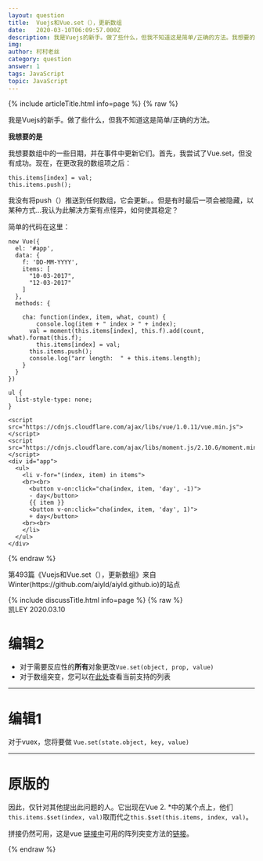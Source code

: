 ```yaml
---
layout: question
title:  Vuejs和Vue.set（），更新数组
date:   2020-03-10T06:09:57.000Z
description: 我是Vuejs的新手。做了些什么，但我不知道这是简单/正确的方法。我想要的是我想要数组中的一些日期，并在事件中更新它们。首先，我尝试了Vue.se...
img: 
author: 村村老丝
category: question
answer: 1
tags: JavaScript
topic: JavaScript
---
```

<div class="article-root">
  <div class="article">
    {% include articleTitle.html info=page %}
    {% raw %}
    <div class="article-content"><p><font style="vertical-align: inherit;"><font style="vertical-align: inherit;">我是Vuejs的新手。</font><font style="vertical-align: inherit;">做了些什么，但我不知道这是简单/正确的方法。</font></font></p>

<p><strong><font style="vertical-align: inherit;"><font style="vertical-align: inherit;">我想要的是</font></font></strong></p>

<p><font style="vertical-align: inherit;"><font style="vertical-align: inherit;">我想要数组中的一些日期，并在事件中更新它们。</font><font style="vertical-align: inherit;">首先，我尝试了Vue.set，但没有成功。</font><font style="vertical-align: inherit;">现在，在更改我的数组项之后：</font></font></p>

<pre><code>this.items[index] = val;<font></font>
this.items.push();<font></font>
</code></pre>

<p><font style="vertical-align: inherit;"><font style="vertical-align: inherit;">我没有将push（）推送到任何数组，它会更新。。但是有时最后一项会被隐藏，以某种方式...我认为此解决方案有点怪异，如何使其稳定？</font></font></p>

<p><font style="vertical-align: inherit;"><font style="vertical-align: inherit;">简单的代码在这里：</font></font></p>

<p></p><div class="snippet" data-lang="js" data-hide="false" data-console="true" data-babel="false">
<div class="snippet-code">
<pre class="snippet-code-js lang-js prettyprint-override"><code>new Vue({<font></font>
  el: '#app',<font></font>
  data: {<font></font>
  	f: 'DD-MM-YYYY',<font></font>
    items: [<font></font>
      "10-03-2017",<font></font>
      "12-03-2017"<font></font>
    ]<font></font>
  },<font></font>
  methods: {<font></font>
    <font></font>
    cha: function(index, item, what, count) {<font></font>
    	console.log(item + " index &gt; " + index);<font></font>
      val = moment(this.items[index], this.f).add(count, what).format(this.f);<font></font>
  		this.items[index] = val;<font></font>
      this.items.push();<font></font>
      console.log("arr length:  " + this.items.length);<font></font>
    }<font></font>
  }<font></font>
})</code></pre>
<pre class="snippet-code-css lang-css prettyprint-override"><code>ul {<font></font>
  list-style-type: none;<font></font>
}</code></pre>
<pre class="snippet-code-html lang-html prettyprint-override"><code>&lt;script src="https://cdnjs.cloudflare.com/ajax/libs/vue/1.0.11/vue.min.js"&gt;&lt;/script&gt;<font></font>
&lt;script src="https://cdnjs.cloudflare.com/ajax/libs/moment.js/2.10.6/moment.min.js"&gt;&lt;/script&gt;<font></font>
&lt;div id="app"&gt;<font></font>
  &lt;ul&gt;<font></font>
    &lt;li v-for="(index, item) in items"&gt;<font></font>
    &lt;br&gt;&lt;br&gt;<font></font>
      &lt;button v-on:click="cha(index, item, 'day', -1)"&gt;<font></font>
      - day&lt;/button&gt;<font></font>
      {{ item }}<font></font>
      &lt;button v-on:click="cha(index, item, 'day', 1)"&gt;<font></font>
      + day&lt;/button&gt;<font></font>
    &lt;br&gt;&lt;br&gt;<font></font>
    &lt;/li&gt;<font></font>
  &lt;/ul&gt;<font></font>
&lt;/div&gt;</code></pre>
</div>
</div>
<p></p></div>
    {% endraw %}
  </div>
  <p class="winter_mark">第493篇《Vuejs和Vue.set（），更新数组》来自Winter(https://github.com/aiyld/aiyld.github.io)的站点</p>
  <div class="discuss-wrapper">
    {% include discussTitle.html info=page %}
    {% raw %}
    <div class="discuss-list">
    <div class="discuss-item">
        <div class="discuss-parent">
          <div class="discuss-meta">
            <span class="discuss-user">凯LEY</span>
            <span class="discuss-time">2020.03.10</span>
          </div>
          <div class="discuss-comment"><h1><font style="vertical-align: inherit;"><font style="vertical-align: inherit;">编辑2</font></font></h1>

<ul>
<li><font style="vertical-align: inherit;"><font style="vertical-align: inherit;">对于</font><font style="vertical-align: inherit;">需要反应性的</font></font><strong><font style="vertical-align: inherit;"><font style="vertical-align: inherit;">所有</font></font></strong><font style="vertical-align: inherit;"><font style="vertical-align: inherit;">对象更改</font></font><code>Vue.set(object, prop, value)</code></li>
<li><font style="vertical-align: inherit;"><font style="vertical-align: inherit;">对于数组突变，您可以在</font><a href="https://vuejs.org/v2/guide/list.html#Array-Change-Detection" rel="noreferrer"><font style="vertical-align: inherit;">此处</font></a><font style="vertical-align: inherit;">查看当前支持的列表</font></font><a href="https://vuejs.org/v2/guide/list.html#Array-Change-Detection" rel="noreferrer"><font style="vertical-align: inherit;"></font></a></li>
</ul>

<hr>

<h1><font style="vertical-align: inherit;"><font style="vertical-align: inherit;">编辑1</font></font></h1>

<p><font style="vertical-align: inherit;"><font style="vertical-align: inherit;">对于vuex，您将要做 </font></font><code>Vue.set(state.object, key, value)</code></p>

<hr>

<h1><font style="vertical-align: inherit;"><font style="vertical-align: inherit;">原版的</font></font></h1>

<p><font style="vertical-align: inherit;"><font style="vertical-align: inherit;">因此，仅针对其他提出此问题的人。</font><font style="vertical-align: inherit;">它出现在Vue 2. *中的某个点上，他们</font></font><code>this.items.$set(index, val)</code><font style="vertical-align: inherit;"><font style="vertical-align: inherit;">取而代之</font></font><code>this.$set(this.items, index, val)</code><font style="vertical-align: inherit;"><font style="vertical-align: inherit;">。</font></font></p>

<p><font style="vertical-align: inherit;"><font style="vertical-align: inherit;">拼接仍然可用，这是vue </font></font><a href="https://vuejs.org/v2/guide/list.html#Array-Change-Detection" rel="noreferrer"><font style="vertical-align: inherit;"><font style="vertical-align: inherit;">链接中</font></font></a><font style="vertical-align: inherit;"><font style="vertical-align: inherit;">可用的阵列突变方法的</font><a href="https://vuejs.org/v2/guide/list.html#Array-Change-Detection" rel="noreferrer"><font style="vertical-align: inherit;">链接</font></a><font style="vertical-align: inherit;">。</font></font></p></div>
        </div></div>
    </div>
    {% endraw %}
  </div>
<div>
